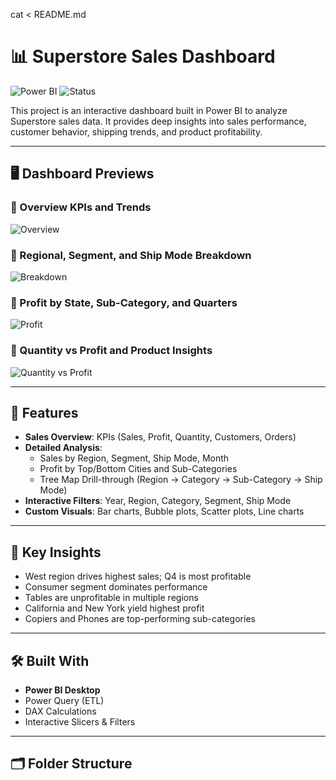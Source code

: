 cat <<EOF > README.md
# 📊 Superstore Sales Dashboard

![Power BI](https://img.shields.io/badge/Tool-PowerBI-yellow?logo=powerbi)
![Status](https://img.shields.io/badge/Project-Complete-brightgreen)

This project is an interactive dashboard built in Power BI to analyze Superstore sales data. It provides deep insights into sales performance, customer behavior, shipping trends, and product profitability.

---

## 🖥️ Dashboard Previews

### 🔹 Overview KPIs and Trends
![Overview](dashboard_screenshots/overview.png)

### 🔹 Regional, Segment, and Ship Mode Breakdown
![Breakdown](dashboard_screenshots/breakdown.png)

### 🔹 Profit by State, Sub-Category, and Quarters
![Profit](dashboard_screenshots/profit_analysis.png)

### 🔹 Quantity vs Profit and Product Insights
![Quantity vs Profit](dashboard_screenshots/quantity_profit.png)

---

## 🚀 Features

- **Sales Overview**: KPIs (Sales, Profit, Quantity, Customers, Orders)
- **Detailed Analysis**:
  - Sales by Region, Segment, Ship Mode, Month
  - Profit by Top/Bottom Cities and Sub-Categories
  - Tree Map Drill-through (Region → Category → Sub-Category → Ship Mode)
- **Interactive Filters**: Year, Region, Category, Segment, Ship Mode
- **Custom Visuals**: Bar charts, Bubble plots, Scatter plots, Line charts

---

## 🧠 Key Insights

- West region drives highest sales; Q4 is most profitable
- Consumer segment dominates performance
- Tables are unprofitable in multiple regions
- California and New York yield highest profit
- Copiers and Phones are top-performing sub-categories

---

## 🛠 Built With

- **Power BI Desktop**
- Power Query (ETL)
- DAX Calculations
- Interactive Slicers & Filters

---

## 🗂️ Folder Structure

